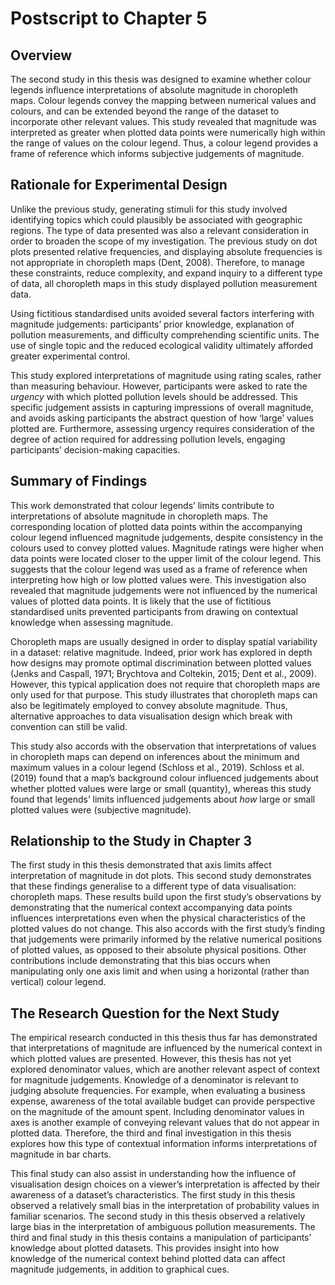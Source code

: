 # Postscript to Chapter 5

## Overview

The second study in this thesis was designed to examine whether colour legends influence interpretations of absolute magnitude in choropleth maps. Colour legends convey the mapping between numerical values and colours, and can be extended beyond the range of the dataset to incorporate other relevant values. This study revealed that magnitude was interpreted as greater when plotted data points were numerically high within the range of values on the colour legend. Thus, a colour legend provides a frame of reference which informs subjective judgements of magnitude.

## Rationale for Experimental Design

Unlike the previous study, generating stimuli for this study involved identifying topics which could plausibly be associated with geographic regions. The type of data presented was also a relevant consideration in order to broaden the scope of my investigation. The previous study on dot plots presented relative frequencies, and displaying absolute frequencies is not appropriate in choropleth maps (Dent, 2008). Therefore, to manage these constraints, reduce complexity, and expand inquiry to a different type of data, all choropleth maps in this study displayed pollution measurement data. 

Using fictitious standardised units avoided several factors interfering with magnitude judgements: participants’ prior knowledge, explanation of pollution measurements, and difficulty comprehending scientific units. The use of single topic and the reduced ecological validity ultimately afforded greater experimental control.

This study explored interpretations of magnitude using rating scales, rather than measuring behaviour. However, participants were asked to rate the *urgency* with which plotted pollution levels should be addressed. This specific judgement assists in capturing impressions of overall magnitude, and avoids asking participants the abstract question of how ‘large’ values plotted are. Furthermore, assessing urgency requires consideration of the degree of action required for addressing pollution levels, engaging participants’ decision-making capacities.

## Summary of Findings

This work demonstrated that colour legends’ limits contribute to interpretations of absolute magnitude in choropleth maps. The corresponding location of plotted data points within the accompanying colour legend influenced magnitude judgements, despite consistency in the colours used to convey plotted values. Magnitude ratings were higher when data points were located closer to the upper limit of the colour legend. This suggests that the colour legend was used as a frame of reference when interpreting how high or low plotted values were. This investigation also revealed that magnitude judgements were not influenced by the numerical values of plotted data points. It is likely that the use of fictitious standardised units prevented participants from drawing on contextual knowledge when assessing magnitude. 

Choropleth maps are usually designed in order to display spatial variability in a dataset: relative magnitude. Indeed, prior work has explored in depth how designs may promote optimal discrimination between plotted values (Jenks and Caspall, 1971; Brychtova and Coltekin, 2015; Dent et al., 2009). However, this typical application does not require that choropleth maps are only used for that purpose. This study illustrates that choropleth maps can also be legitimately employed to convey absolute magnitude. Thus, alternative approaches to data visualisation design which break with convention can still be valid.

This study also accords with the observation that interpretations of values in choropleth maps can depend on inferences about the minimum and maximum values in a colour legend (Schloss et al., 2019). Schloss et al. (2019) found that a map’s background colour influenced judgements about whether plotted values were large or small (quantity), whereas this study found that legends’ limits influenced judgements about *how* large or small plotted values were (subjective magnitude).

## Relationship to the Study in Chapter 3

The first study in this thesis demonstrated that axis limits affect interpretation of magnitude in dot plots. This second study demonstrates that these findings generalise to a different type of data visualisation: choropleth maps. These results build upon the first study’s observations by demonstrating that the numerical context accompanying data points influences interpretations even when the physical characteristics of the plotted values do not change. This also accords with the first study’s finding that judgements were primarily informed by the relative numerical positions of plotted values, as opposed to their absolute physical positions. Other contributions include demonstrating that this bias occurs when manipulating only one axis limit and when using a horizontal (rather than vertical) colour legend.

## The Research Question for the Next Study

The empirical research conducted in this thesis thus far has demonstrated that interpretations of magnitude are influenced by the numerical context in which plotted values are presented. However, this thesis has not yet explored denominator values, which are another relevant aspect of context for magnitude judgements. Knowledge of a denominator is relevant to judging absolute frequencies. For example, when evaluating a business expense, awareness of the total available budget can provide perspective on the magnitude of the amount spent. Including denominator values in axes is another example of conveying relevant values that do not appear in plotted data. Therefore, the third and final investigation in this thesis explores how this type of contextual information informs interpretations of magnitude in bar charts.

This final study can also assist in understanding how the influence of visualisation design choices on a viewer’s interpretation is affected by their awareness of a dataset’s characteristics. The first study in this thesis observed a relatively small bias in the interpretation of probability values in familiar scenarios. The second study in this thesis observed a relatively large bias in the interpretation of ambiguous pollution measurements. The third and final study in this thesis contains a manipulation of participants’ knowledge about plotted datasets. This provides insight into how knowledge of the numerical context behind plotted data can affect magnitude judgements, in addition to graphical cues.
